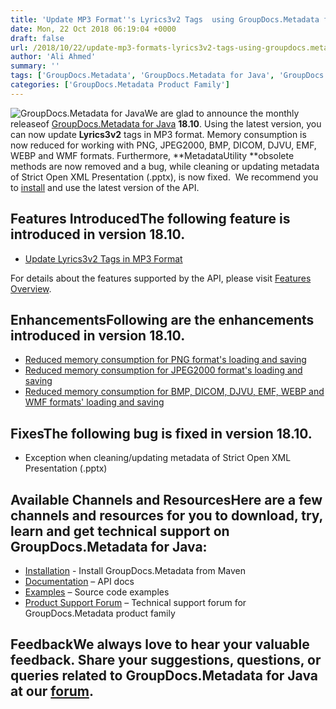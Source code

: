```yaml
---
title: 'Update MP3 Format''s Lyrics3v2 Tags  using GroupDocs.Metadata for Java 18.10'
date: Mon, 22 Oct 2018 06:19:04 +0000
draft: false
url: /2018/10/22/update-mp3-formats-lyrics3v2-tags-using-groupdocs.metadata-for-java-18.10/
author: 'Ali Ahmed'
summary: ''
tags: ['GroupDocs.Metadata', 'GroupDocs.Metadata for Java', 'GroupDocs.Metadata for Java Releases']
categories: ['GroupDocs.Metadata Product Family']
---
```


![GroupDocs.Metadata for Java](http://blog.groupdocs.com/wp-content/uploads/sites/4/2017/12/groupdocs-metadata-java.png "GroupDocs-Metadata-theme-100x100")We are glad to announce the monthly releaseof [GroupDocs.Metadata for Java](https://products.groupdocs.com/metadata/java) **18.10**. Using the latest version, you can now update **Lyrics3v2** tags in MP3 format. Memory consumption is now reduced for working with PNG, JPEG2000, BMP, DICOM, DJVU, EMF, WEBP and WMF formats. Furthermore, **MetadataUtility **obsolete methods are now removed and a bug, while cleaning or updating metadata of Strict Open XML Presentation (.pptx), is now fixed.  We recommend you to [install](https://artifact.groupdocs.com/webapp/#/artifacts/browse/tree/General/repo/com/groupdocs/groupdocs-metadata/maven-metadata.xml) and use the latest version of the API.

## Features IntroducedThe following feature is introduced in version **18.10**.

*   [Update Lyrics3v2 Tags in MP3 Format](https://docs.groupdocs.com/metadata/java/)

For details about the features supported by the API, please visit [Features Overview](https://docs.groupdocs.com/display/metadatajava/Features+Overview).

## EnhancementsFollowing are the enhancements introduced in version **18.10**.

*   [Reduced memory consumption for PNG format's loading and saving](https://docs.groupdocs.com/metadata/java/)
*   [Reduced memory consumption for JPEG2000 format's loading and saving](https://docs.groupdocs.com/metadata/java/)
*   [Reduced memory consumption for BMP, DICOM, DJVU, EMF, WEBP and WMF formats' loading and saving](https://docs.groupdocs.com/metadata/java/)

## FixesThe following bug is fixed in version **18.10**.

*   Exception when cleaning/updating metadata of Strict Open XML Presentation (.pptx)

## Available Channels and ResourcesHere are a few channels and resources for you to download, try, learn and get technical support on GroupDocs.Metadata for Java:

*   [Installation](https://artifact.groupdocs.com/webapp/#/artifacts/browse/tree/General/repo/com/groupdocs/groupdocs-metadata/maven-metadata.xml) - Install GroupDocs.Metadata from Maven
*   [Documentation](https://docs.groupdocs.com/metadata/java/) – API docs
*   [Examples](https://github.com/groupdocs-metadata/GroupDocs.Metadata-for-Java) – Source code examples
*   [Product Support Forum](https://forum.groupdocs.com/c/metadata) – Technical support forum for GroupDocs.Metadata product family

## FeedbackWe always love to hear your valuable feedback. Share your suggestions, questions, or queries related to GroupDocs.Metadata for Java at our [forum](https://forum.groupdocs.com/c/metadata).





